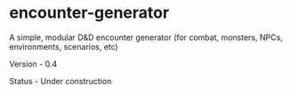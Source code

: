 # encounter-generator
A simple, modular D&amp;D encounter generator (for combat, monsters, NPCs, environments, scenarios, etc)

Version - 0.4

Status - Under construction
